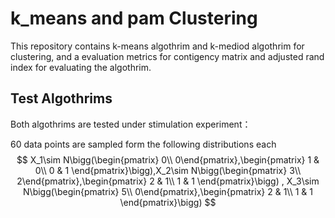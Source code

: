 # k_means and pam Clustering
 
This repository contains k-means algothrim and k-mediod algothrim for clustering, and a evaluation metrics for contigency matrix and adjusted rand index for evaluating the algothrim.

## Test Algothrims
Both algothrims are tested under stimulation experiment：

60 data points are sampled form the following distributions each
$$ X_1\sim N\bigg(\begin{pmatrix}
0\\
0\end{pmatrix},\begin{pmatrix}
1 & 0\\
0 & 1 \end{pmatrix}\bigg),X_2\sim N\bigg(\begin{pmatrix}
3\\
2\end{pmatrix},\begin{pmatrix}
2 & 1\\
1 & 1 \end{pmatrix}\bigg)
, X_3\sim N\bigg(\begin{pmatrix}
5\\
0\end{pmatrix},\begin{pmatrix}
2 & 1\\
1 & 1 \end{pmatrix}\bigg) $$
